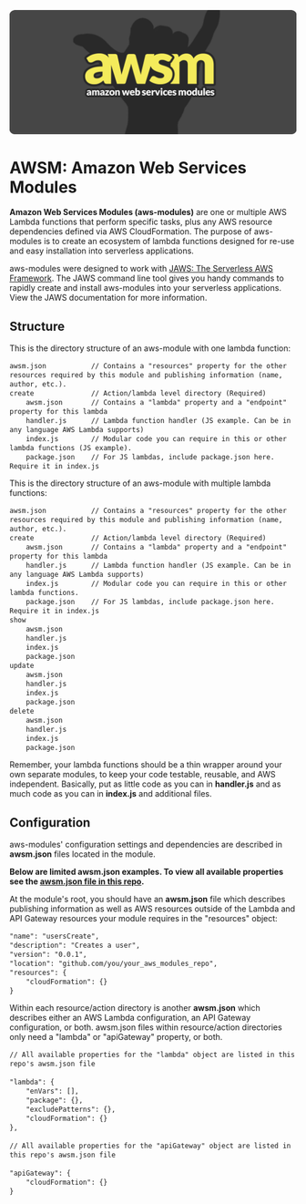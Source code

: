 ![AWSM logo aws modules lambda api gateway JAWS](awsm_logo.png)

AWSM: Amazon Web Services Modules
=================================

**Amazon Web Services Modules (aws-modules)** are one or multiple AWS Lambda functions that perform specific tasks,
plus any AWS resource dependencies defined via AWS CloudFormation.  The purpose of aws-modules is to create an ecosystem of lambda functions
designed for re-use and easy installation into serverless applications.

aws-modules were designed to work with [JAWS: The Serverless AWS Framework](https://github.com/jaws-framework/JAWS).
The JAWS command line tool gives you handy commands to rapidly create and install aws-modules into your serverless applications.
View the JAWS documentation for more information.

## Structure

This is the directory structure of an aws-module with one lambda function:

```
awsm.json 			// Contains a "resources" property for the other resources required by this module and publishing information (name, author, etc.).
create				// Action/lambda level directory (Required)
	awsm.json 		// Contains a "lambda" property and a "endpoint" property for this lambda
	handler.js 		// Lambda function handler (JS example. Can be in any language AWS Lambda supports)
	index.js 	  	// Modular code you can require in this or other lambda functions (JS example).
	package.json 	// For JS lambdas, include package.json here.  Require it in index.js
```

This is the directory structure of an aws-module with multiple lambda functions:

```
awsm.json 			// Contains a "resources" property for the other resources required by this module and publishing information (name, author, etc.).
create 				// Action/lambda level directory (Required)
	awsm.json 		// Contains a "lambda" property and a "endpoint" property for this lambda
	handler.js 		// Lambda function handler (JS example. Can be in any language AWS Lambda supports)
	index.js 	  	// Modular code you can require in this or other lambda functions.
	package.json 	// For JS lambdas, include package.json here.  Require it in index.js
show
	awsm.json
	handler.js
	index.js
	package.json
update
	awsm.json
	handler.js
	index.js
	package.json
delete
	awsm.json
	handler.js
	index.js
	package.json
```
Remember, your lambda functions should be a thin wrapper around your own separate modules, to keep your code
testable, reusable, and AWS independent.  Basically, put as little code as you can in **handler.js** and as much code
as you can in **index.js** and additional files.

## Configuration

aws-modules' configuration settings and dependencies are described in **awsm.json** files located in the module.

**Below are limited awsm.json examples.  To view all available properties see the [awsm.json file in this repo](./awsm.json).**

At the module's root, you should have an **awsm.json** file which describes publishing information as well as
AWS resources outside of the Lambda and API Gateway resources your module requires in the "resources" object:

```
"name": "usersCreate",
"description": "Creates a user",
"version": "0.0.1",
"location": "github.com/you/your_aws_modules_repo",
"resources": {
	"cloudFormation": {}
}
```

Within each resource/action directory is another **awsm.json** which describes either an AWS Lambda configuration,
an API Gateway configuration, or both.  awsm.json files within resource/action directories only need a "lambda" or
"apiGateway" property, or both.

```
// All available properties for the "lambda" object are listed in this repo's awsm.json file

"lambda": {
	"enVars": [],
	"package": {},
	"excludePatterns": {},
	"cloudFormation": {}
},

// All available properties for the "apiGateway" object are listed in this repo's awsm.json file

"apiGateway": {
	"cloudFormation": {}
}
```